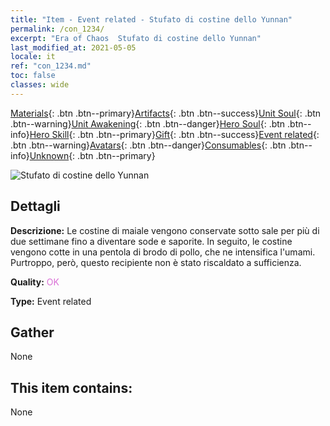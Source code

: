```yaml
---
title: "Item - Event related - Stufato di costine dello Yunnan"
permalink: /con_1234/
excerpt: "Era of Chaos  Stufato di costine dello Yunnan"
last_modified_at: 2021-05-05
locale: it
ref: "con_1234.md"
toc: false
classes: wide
---
```

 [Materials](/ItemsIT/){: .btn .btn--primary}[Artifacts](/ItemsIT/Artifacts/){: .btn .btn--success}[Unit Soul](/ItemsIT/UnitSoul/){: .btn .btn--warning}[Unit Awakening](/ItemsIT/UnitAwakening/){: .btn .btn--danger}[Hero Soul](/ItemsIT/HeroSoul/){: .btn .btn--info}[Hero Skill](/ItemsIT/HeroSkill/){: .btn .btn--primary}[Gift](/ItemsIT/Gift/){: .btn .btn--success}[Event related](/ItemsIT/Events/){: .btn .btn--warning}[Avatars](/ItemsIT/Avatars/){: .btn .btn--danger}[Consumables](/ItemsIT/Consumables/){: .btn .btn--info}[Unknown](/ItemsIT/Unknown/){: .btn .btn--primary}

 ![Stufato di costine dello Yunnan](/images/t/i_81531221.png)

## Dettagli
 **Descrizione:** Le costine di maiale vengono conservate sotto sale per più di due settimane fino a diventare sode e saporite. In seguito, le costine vengono cotte in una pentola di brodo di pollo, che ne intensifica l'umami. Purtroppo, però, questo recipiente non è stato riscaldato a sufficienza.

 **Quality:** <span style="color: #DA70D6">OK</span>

 **Type:** Event related

## Gather

  None

## This item contains:

  None

